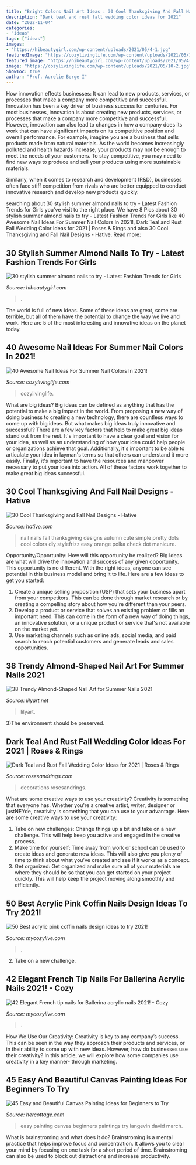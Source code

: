 ```yaml
---
title: "Bright Colors Nail Art Ideas : 30 Cool Thanksgiving And Fall Nail Designs"
description: "Dark teal and rust fall wedding color ideas for 2021"
date: "2022-11-04"
categories:
- "ideas"
tags: ["ideas"]
images:
- "https://hibeautygirl.com/wp-content/uploads/2021/05/4-1.jpg"
featuredImage: "https://cozylivinglife.com/wp-content/uploads/2021/05/10-2.jpg"
featured_image: "https://hibeautygirl.com/wp-content/uploads/2021/05/4-1.jpg"
image: "https://cozylivinglife.com/wp-content/uploads/2021/05/10-2.jpg"
ShowToc: true
author: "Prof. Aurelie Berge I"
---
```



How innovation effects businesses: It can lead to new products, services, or processes that make a company more competitive and successful.
Innovation has been a key driver of business success for centuries. For most businesses, innovation is about creating new products, services, or processes that make a company more competitive and successful. However, innovation can also lead to changes in how a company does its work that can have significant impacts on its competitive position and overall performance.
For example, imagine you are a business that sells products made from natural materials. As the world becomes increasingly polluted and health hazards increase, your products may not be enough to meet the needs of your customers. To stay competitive, you may need to find new ways to produce and sell your products using more sustainable materials.

Similarly, when it comes to research and development (R&D), businesses often face stiff competition from rivals who are better equipped to conduct innovative research and develop new products quickly.

	

		
searching about 30 stylish summer almond nails to try - Latest Fashion Trends for Girls you've visit to the right place. We have 8 Pics about 30 stylish summer almond nails to try - Latest Fashion Trends for Girls like 40 Awesome Nail Ideas For Summer Nail Colors In 2021!, Dark Teal and Rust Fall Wedding Color Ideas for 2021 | Roses &amp; Rings and also 30 Cool Thanksgiving and Fall Nail Designs - Hative. Read more:
		
    
## 30 Stylish Summer Almond Nails To Try - Latest Fashion Trends For Girls

<img loading=lazy src="https://hibeautygirl.com/wp-content/uploads/2021/05/4-1.jpg" onerror="this.onerror=null;this.src='https://tse4.mm.bing.net/th?id=OIP.NU8Nh_u-yrD5aC6vocsDmAHaLH&amp;pid=15.1';" alt="30 stylish summer almond nails to try - Latest Fashion Trends for Girls">

_Source: hibeautygirl.com_

>. 

	

The world is full of new ideas. Some of these ideas are great, some are terrible, but all of them have the potential to change the way we live and work. Here are 5 of the most interesting and innovative ideas on the planet today.

    
## 40 Awesome Nail Ideas For Summer Nail Colors In 2021!

<img loading=lazy src="https://cozylivinglife.com/wp-content/uploads/2021/05/10-2.jpg" onerror="this.onerror=null;this.src='https://tse2.mm.bing.net/th?id=OIP.bJsCCGYZSv-aUMbeHZyeEgHaLH&amp;pid=15.1';" alt="40 Awesome Nail Ideas For Summer Nail Colors In 2021!">

_Source: cozylivinglife.com_

>cozylivinglife. 

	

What are big ideas?
Big ideas can be defined as anything that has the potential to make a big impact in the world. From proposing a new way of doing business to creating a new technology, there are countless ways to come up with big ideas. But what makes big ideas truly innovative and successful? There are a few key factors that help to make great big ideas stand out from the rest. 
It's important to have a clear goal and vision for your idea, as well as an understanding of how your idea could help people or organizations achieve that goal. Additionally, it's important to be able to articulate your idea in layman's terms so that others can understand it more easily. Finally, it's important to have the resources and manpower necessary to put your idea into action. All of these factors work together to make great big ideas successful.

    
## 30 Cool Thanksgiving And Fall Nail Designs - Hative

<img loading=lazy src="https://hative.com/wp-content/uploads/2014/11/thanksgiving-nail-designs/3-thanksgiving-and-fall-nail-designs.jpg" onerror="this.onerror=null;this.src='https://tse1.mm.bing.net/th?id=OIP.nEJ0Ci3oSTPK7wjCx-ePBAHaHa&amp;pid=15.1';" alt="30 Cool Thanksgiving and Fall Nail Designs - Hative">

_Source: hative.com_

>nail nails fall thanksgiving designs autumn cute simple pretty dots cool colors diy stylefrizz easy orange polka check dot manicure. 

	

Opportunity/Opportunity: How will this opportunity be realized?
Big Ideas are what will drive the innovation and success of any given opportunity. This opportunity is no different. With the right ideas, anyone can see potential in this business model and bring it to life. Here are a few ideas to get you started: 
1. Create a unique selling proposition (USP) that sets your business apart from your competitors. This can be done through market research or by creating a compelling story about how you're different than your peers. 
2. Develop a product or service that solves an existing problem or fills an important need. This can come in the form of a new way of doing things, an innovative solution, or a unique product or service that's not available on the market yet. 
3. Use marketing channels such as online ads, social media, and paid search to reach potential customers and generate leads and sales opportunities.

    
## 38 Trendy Almond-Shaped Nail Art For Summer Nails 2021

<img loading=lazy src="https://lilyart.net/wp-content/uploads/2021/06/37-3-683x1024.jpg" onerror="this.onerror=null;this.src='https://tse2.mm.bing.net/th?id=OIP.tcEfqT7tTua4K8-YMOI1IQHaLG&amp;pid=15.1';" alt="38 Trendy Almond-Shaped Nail Art for Summer Nails 2021">

_Source: lilyart.net_

>lilyart. 

	

3)The environment should be preserved. 

    
## Dark Teal And Rust Fall Wedding Color Ideas For 2021 | Roses &amp; Rings

<img loading=lazy src="http://www.rosesandrings.com/wp-content/uploads/2020/07/Dark-teal-and-burnt-orange-rust-fall-wedding-color-ideas-2021-3-439x1024.jpg" onerror="this.onerror=null;this.src='https://tse2.mm.bing.net/th?id=OIP.oJX4bIAv5n083umrnDL9WAAAAA&amp;pid=15.1';" alt="Dark Teal and Rust Fall Wedding Color Ideas for 2021 | Roses &amp; Rings">

_Source: rosesandrings.com_

>decorations rosesandrings. 

	

What are some creative ways to use your creativity?
Creativity is something that everyone has. Whether you're a creative artist, writer, designer or justNEYde, creativity is something that you can use to your advantage. Here are some creative ways to use your creativity: 
1. Take on new challenges: Change things up a bit and take on a new challenge. This will help keep you active and engaged in the creative process. 
2. Make time for yourself: Time away from work or school can be used to create ideas and generate new ideas. This will also give you plenty of time to think about what you've created and see if it works as a concept. 
3. Get organized: Get organized and make sure all of your materials are where they should be so that you can get started on your project quickly. This will help keep the project moving along smoothly and efficiently. 

    
## 50 Best Acrylic Pink Coffin Nails Design Ideas To Try 2021!

<img loading=lazy src="https://mycozylive.com/wp-content/uploads/2021/04/47-1.jpg" onerror="this.onerror=null;this.src='https://tse4.mm.bing.net/th?id=OIP.Bq0Z2UmomzjHc0CIK6MFhQHaLH&amp;pid=15.1';" alt="50 Best acrylic pink coffin nails design ideas to try 2021!">

_Source: mycozylive.com_

>. 

	

2. Take on a new challenge.

    
## 42 Elegant French Tip Nails For Ballerina Acrylic Nails 2021! - Cozy

<img loading=lazy src="https://mycozylive.com/wp-content/uploads/2021/03/39.png" onerror="this.onerror=null;this.src='https://tse2.mm.bing.net/th?id=OIP.LjeVZim8wBzmBVNgq-Li-QHaKY&amp;pid=15.1';" alt="42 Elegant French tip nails for Ballerina acrylic nails 2021! - Cozy">

_Source: mycozylive.com_

>. 

	

How We Use Our Creativity:
Creativity is key to any company’s success. This can be seen in the way they approach their products and services, or in their ability to come up with new ideas. However, how do businesses use their creativity? In this article, we will explore how some companies use creativity in a key manner- through marketing.

    
## 45 Easy And Beautiful Canvas Painting Ideas For Beginners To Try

<img loading=lazy src="https://www.hercottage.com/wp-content/uploads/2019/09/Easy-and-Beautiful-Canvas-Painting-Ideas-for-Beginners-to-Try-34.jpg" onerror="this.onerror=null;this.src='https://tse3.mm.bing.net/th?id=OIP.HJvTlYw-W7sbp7x7zK07DwHaOu&amp;pid=15.1';" alt="45 Easy and Beautiful Canvas Painting Ideas for Beginners to Try">

_Source: hercottage.com_

>easy painting canvas beginners paintings try langevin david march. 

	

What is brainstroming and what does it do?
Brainstroming is a mental practice that helps improve focus and concentration. It allows you to clear your mind by focusing on one task for a short period of time. Brainstroming can also be used to block out distractions and increase productivity.


